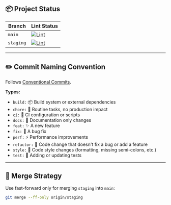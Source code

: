 ## 📦 Project Status

| Branch   | Lint Status |
|----------|-------------|
| `main`   | [![Lint](https://github.com/MielVandeputte/treble-scanner/actions/workflows/lint.yml/badge.svg?branch=main)](https://github.com/MielVandeputte/treble-scanner/actions/workflows/lint.yml) |
| `staging`| [![Lint](https://github.com/MielVandeputte/treble-scanner/actions/workflows/lint.yml/badge.svg?branch=staging)](https://github.com/MielVandeputte/treble-scanner/actions/workflows/lint.yml) |

---

## ✏️ Commit Naming Convention

Follows [Conventional Commits](https://www.conventionalcommits.org/).

**Types:**
- `build:` 📦 Build system or external dependencies
- `chore:` 🔧 Routine tasks, no production impact
- `ci:` 🤖 CI configuration or scripts
- `docs:` 📝 Documentation only changes
- `feat:` ✨ A new feature
- `fix:` 🐛 A bug fix
- `perf:` ⚡ Performance improvements
- `refactor:` 🔄 Code change that doesn't fix a bug or add a feature
- `style:` 💄 Code style changes (formatting, missing semi-colons, etc.)
- `test:` 🧪 Adding or updating tests

---

## 🔀 Merge Strategy

Use fast-forward only for merging `staging` into `main`:

```bash
git merge --ff-only origin/staging
